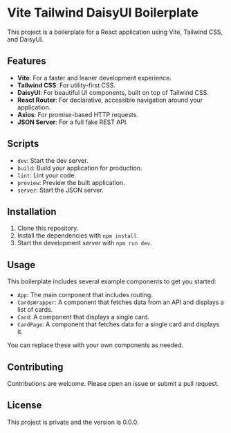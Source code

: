 # Vite Tailwind DaisyUI Boilerplate

This project is a boilerplate for a React application using Vite, Tailwind CSS, and DaisyUI.

## Features

- **Vite**: For a faster and leaner development experience.
- **Tailwind CSS**: For utility-first CSS.
- **DaisyUI**: For beautiful UI components, built on top of Tailwind CSS.
- **React Router**: For declarative, accessible navigation around your application.
- **Axios**: For promise-based HTTP requests.
- **JSON Server**: For a full fake REST API.

## Scripts

- `dev`: Start the dev server.
- `build`: Build your application for production.
- `lint`: Lint your code.
- `preview`: Preview the built application.
- `server`: Start the JSON server.

## Installation

1. Clone this repository.
2. Install the dependencies with `npm install`.
3. Start the development server with `npm run dev`.

## Usage

This boilerplate includes several example components to get you started:

- `App`: The main component that includes routing.
- `CardsWrapper`: A component that fetches data from an API and displays a list of cards.
- `Card`: A component that displays a single card.
- `CardPage`: A component that fetches data for a single card and displays it.

You can replace these with your own components as needed.

## Contributing

Contributions are welcome. Please open an issue or submit a pull request.

## License

This project is private and the version is 0.0.0.
